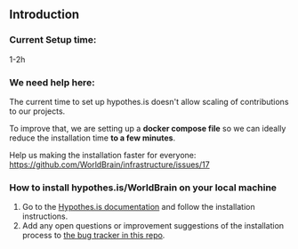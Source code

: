 ## Introduction

### Current Setup time: 
1-2h

### We need help here:
The current time to set up hypothes.is doesn't allow scaling of contributions to our projects.

To improve that, we are setting up a **docker compose file** so we can ideally reduce the installation time **to a few minutes**.

Help us making the installation faster for everyone: https://github.com/WorldBrain/infrastructure/issues/17


### How to install hypothes.is/WorldBrain on your local machine

 1. Go to the [Hypothes.is documentation](https://h.readthedocs.org/en/latest/hacking/install.html) and follow the installation instructions.
 2. Add any open questions or improvement suggestions of the installation process to [the bug tracker in this repo](https://github.com/WorldBrain/START-HERE/issues).




